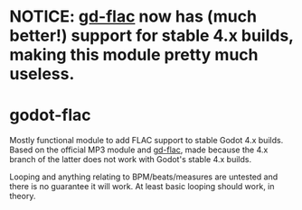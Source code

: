 # NOTICE: [gd-flac](https://github.com/DeleteSystem32/gd-flac) now has (much better!) support for stable 4.x builds, making this module pretty much useless.

# godot-flac
Mostly functional module to add FLAC support to stable Godot 4.x builds.
Based on the official MP3 module and [gd-flac](https://github.com/DeleteSystem32/gd-flac), made because the 4.x branch of the latter does not work with Godot's stable 4.x builds.

Looping and anything relating to BPM/beats/measures are untested and there is no guarantee it will work. At least basic looping should work, in theory.
